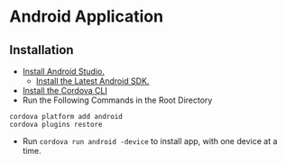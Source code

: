 # Android Application

## Installation
- [Install Android Studio.](https://developer.android.com/studio/intro/index.html)
  - [Install the Latest Android SDK.](https://developer.android.com/studio/intro/update.html#sdk-manager)
- [Install the Cordova CLI](https://cordova.apache.org/docs/en/latest/guide/cli/index.html#installing-the-cordova-cli)
- Run the Following Commands in the Root Directory
```
cordova platform add android
cordova plugins restore
```
- Run `cordova run android -device` to install app, with one device at a time.
